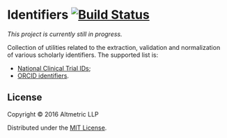 # Identifiers [![Build Status](https://travis-ci.org/altmetric/php-identifiers.svg?branch=master)](https://travis-ci.org/altmetric/php-identifiers)

*This project is currently still in progress.*

Collection of utilities related to the extraction, validation and normalization
of various scholarly identifiers. The supported list is:

* [National Clinical Trial IDs](https://clinicaltrials.gov/);
* [ORCID identifiers](http://orcid.org/).

## License

Copyright © 2016 Altmetric LLP

Distributed under the [MIT License](http://opensource.org/licenses/MIT).
